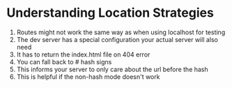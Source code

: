 # Understanding Location Strategies
01. Routes might not work the same way as when using localhost for testing
02. The dev server has a special configuration your actual server will also need
03. It has to return the index.html file on 404 error
04. You can fall back to # hash signs
05. This informs your server to only care about the url before the hash
06. This is helpful if the non-hash mode doesn't work